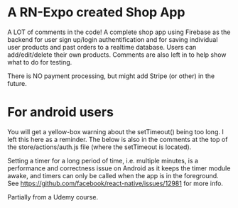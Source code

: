 # A RN-Expo created Shop App
A LOT of comments in the code!
A complete shop app using Firebase as the backend for user sign up/login authentification and for saving individual user products and past orders to a realtime database.
Users can add/edit/delete their own products.
Comments are also left in to help show what to do for testing.

There is NO payment processing, but might add Stripe (or other) in the future.

# For android users
You will get a yellow-box warning about the setTimeout() being too long. I left this here as a reminder. The below is also in the comments at the top of the store/actions/auth.js file (where the setTimeout is located).

Setting a timer for a long period of time, i.e. multiple minutes, is a performance and correctness issue on Android 
as it keeps the timer module awake, and timers can only be called when the app is in the foreground. See https://github.com/facebook/react-native/issues/12981 for more info.

Partially from a Udemy course.

